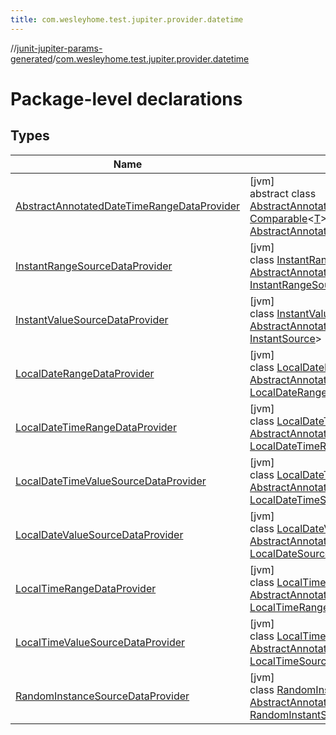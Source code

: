 ```yaml
---
title: com.wesleyhome.test.jupiter.provider.datetime
---
```

//[junit-jupiter-params-generated](../../index.html)/[com.wesleyhome.test.jupiter.provider.datetime](index.html)



# Package-level declarations



## Types


| Name | Summary |
|---|---|
| [AbstractAnnotatedDateTimeRangeDataProvider](-abstract-annotated-date-time-range-data-provider/index.html) | [jvm]<br>abstract class [AbstractAnnotatedDateTimeRangeDataProvider](-abstract-annotated-date-time-range-data-provider/index.html)&lt;[T](-abstract-annotated-date-time-range-data-provider/index.html) : [Comparable](https://kotlinlang.org/api/latest/jvm/stdlib/kotlin/-comparable/index.html)&lt;[T](-abstract-annotated-date-time-range-data-provider/index.html)&gt;, [A](-abstract-annotated-date-time-range-data-provider/index.html) : [Annotation](https://kotlinlang.org/api/latest/jvm/stdlib/kotlin/-annotation/index.html)&gt; : [AbstractAnnotatedParameterDataProvider](../com.wesleyhome.test.jupiter.provider/-abstract-annotated-parameter-data-provider/index.html)&lt;[T](-abstract-annotated-date-time-range-data-provider/index.html), [A](-abstract-annotated-date-time-range-data-provider/index.html)&gt; |
| [InstantRangeSourceDataProvider](-instant-range-source-data-provider/index.html) | [jvm]<br>class [InstantRangeSourceDataProvider](-instant-range-source-data-provider/index.html) : [AbstractAnnotatedParameterDataProvider](../com.wesleyhome.test.jupiter.provider/-abstract-annotated-parameter-data-provider/index.html)&lt;[Instant](https://docs.oracle.com/javase/8/docs/api/java/time/Instant.html), [InstantRangeSource](../../../annotations/annotations/com.wesleyhome.test.jupiter.annotations.datetime/-instant-range-source/index.html)&gt; |
| [InstantValueSourceDataProvider](-instant-value-source-data-provider/index.html) | [jvm]<br>class [InstantValueSourceDataProvider](-instant-value-source-data-provider/index.html) : [AbstractAnnotatedParameterDataProvider](../com.wesleyhome.test.jupiter.provider/-abstract-annotated-parameter-data-provider/index.html)&lt;[Instant](https://docs.oracle.com/javase/8/docs/api/java/time/Instant.html), [InstantSource](../../../annotations/annotations/com.wesleyhome.test.jupiter.annotations.datetime/-instant-source/index.html)&gt; |
| [LocalDateRangeDataProvider](-local-date-range-data-provider/index.html) | [jvm]<br>class [LocalDateRangeDataProvider](-local-date-range-data-provider/index.html) : [AbstractAnnotatedDateTimeRangeDataProvider](-abstract-annotated-date-time-range-data-provider/index.html)&lt;[LocalDate](https://docs.oracle.com/javase/8/docs/api/java/time/LocalDate.html), [LocalDateRangeSource](../../../annotations/annotations/com.wesleyhome.test.jupiter.annotations.datetime/-local-date-range-source/index.html)&gt; |
| [LocalDateTimeRangeDataProvider](-local-date-time-range-data-provider/index.html) | [jvm]<br>class [LocalDateTimeRangeDataProvider](-local-date-time-range-data-provider/index.html) : [AbstractAnnotatedDateTimeRangeDataProvider](-abstract-annotated-date-time-range-data-provider/index.html)&lt;[LocalDateTime](https://docs.oracle.com/javase/8/docs/api/java/time/LocalDateTime.html), [LocalDateTimeRangeSource](../../../annotations/annotations/com.wesleyhome.test.jupiter.annotations.datetime/-local-date-time-range-source/index.html)&gt; |
| [LocalDateTimeValueSourceDataProvider](-local-date-time-value-source-data-provider/index.html) | [jvm]<br>class [LocalDateTimeValueSourceDataProvider](-local-date-time-value-source-data-provider/index.html) : [AbstractAnnotatedParameterDataProvider](../com.wesleyhome.test.jupiter.provider/-abstract-annotated-parameter-data-provider/index.html)&lt;[LocalDateTime](https://docs.oracle.com/javase/8/docs/api/java/time/LocalDateTime.html), [LocalDateTimeSource](../../../annotations/annotations/com.wesleyhome.test.jupiter.annotations.datetime/-local-date-time-source/index.html)&gt; |
| [LocalDateValueSourceDataProvider](-local-date-value-source-data-provider/index.html) | [jvm]<br>class [LocalDateValueSourceDataProvider](-local-date-value-source-data-provider/index.html) : [AbstractAnnotatedParameterDataProvider](../com.wesleyhome.test.jupiter.provider/-abstract-annotated-parameter-data-provider/index.html)&lt;[LocalDate](https://docs.oracle.com/javase/8/docs/api/java/time/LocalDate.html), [LocalDateSource](../../../annotations/annotations/com.wesleyhome.test.jupiter.annotations.datetime/-local-date-source/index.html)&gt; |
| [LocalTimeRangeDataProvider](-local-time-range-data-provider/index.html) | [jvm]<br>class [LocalTimeRangeDataProvider](-local-time-range-data-provider/index.html) : [AbstractAnnotatedDateTimeRangeDataProvider](-abstract-annotated-date-time-range-data-provider/index.html)&lt;[LocalTime](https://docs.oracle.com/javase/8/docs/api/java/time/LocalTime.html), [LocalTimeRangeSource](../../../annotations/annotations/com.wesleyhome.test.jupiter.annotations.datetime/-local-time-range-source/index.html)&gt; |
| [LocalTimeValueSourceDataProvider](-local-time-value-source-data-provider/index.html) | [jvm]<br>class [LocalTimeValueSourceDataProvider](-local-time-value-source-data-provider/index.html) : [AbstractAnnotatedParameterDataProvider](../com.wesleyhome.test.jupiter.provider/-abstract-annotated-parameter-data-provider/index.html)&lt;[LocalTime](https://docs.oracle.com/javase/8/docs/api/java/time/LocalTime.html), [LocalTimeSource](../../../annotations/annotations/com.wesleyhome.test.jupiter.annotations.datetime/-local-time-source/index.html)&gt; |
| [RandomInstanceSourceDataProvider](-random-instance-source-data-provider/index.html) | [jvm]<br>class [RandomInstanceSourceDataProvider](-random-instance-source-data-provider/index.html) : [AbstractAnnotatedParameterDataProvider](../com.wesleyhome.test.jupiter.provider/-abstract-annotated-parameter-data-provider/index.html)&lt;[Instant](https://docs.oracle.com/javase/8/docs/api/java/time/Instant.html), [RandomInstantSource](../../../annotations/annotations/com.wesleyhome.test.jupiter.annotations.datetime/-random-instant-source/index.html)&gt; |

